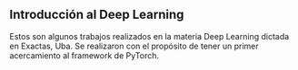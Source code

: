 ## Introducción al Deep Learning

Estos son algunos trabajos realizados en la materia Deep Learning dictada en Exactas, Uba. Se realizaron con el propósito de tener un primer acercamiento al framework de PyTorch.
